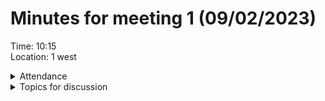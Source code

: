 # Minutes for meeting 1 (09/02/2023)
Time: 10:15 <br>
Location: 1 west

<details><summary>Attendance</summary><p>
  
  - Alexander Agafonov	
  - Thomas Canning	
  - Artiom	Casian	
  - ~Arthur	Chen~
  - ~Alex	Clarke~	
  - Harry	Crane

</p></details>

<details><summary>Topics for discussion</summary><p>
  
  - Agreement on language, tools, and IDE <br>
      Java, Intellij, 
  - Explanation of GitHub <br>
  Branches, how its set out
  - Begining of discussion for requirements for software<br>
  Will discuss after going through references
  - Discussion of timescale for 1st sprint<br>
  not starting for a while
  - What software we will do report in (latex, word etc)<br>
  latex
  - Decide on time and date for next meeting<br>
  Monday after lecture (13/02/2034)
  
</p></details>

